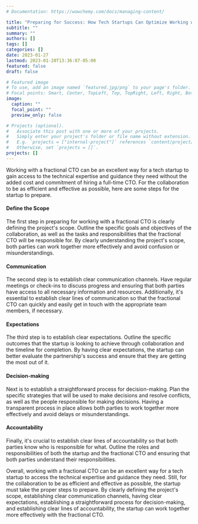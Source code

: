 ```yaml
---
# Documentation: https://wowchemy.com/docs/managing-content/

title: "Preparing for Success: How Tech Startups Can Optimize Working with a Fractional CTO"
subtitle: ""
summary: ""
authors: []
tags: []
categories: []
date: 2023-01-27
lastmod: 2023-01-20T13:36:07-05:00
featured: false
draft: false

# Featured image
# To use, add an image named `featured.jpg/png` to your page's folder.
# Focal points: Smart, Center, TopLeft, Top, TopRight, Left, Right, BottomLeft, Bottom, BottomRight.
image:
  caption: ""
  focal_point: ""
  preview_only: false

# Projects (optional).
#   Associate this post with one or more of your projects.
#   Simply enter your project's folder or file name without extension.
#   E.g. `projects = ["internal-project"]` references `content/project/deep-learning/index.md`.
#   Otherwise, set `projects = []`.
projects: []
---
```


Working with a fractional CTO can be an excellent way for a tech startup to gain access to the technical expertise and guidance they need without the added cost and commitment of hiring a full-time CTO. For the collaboration to be as efficient and effective as possible, here are some steps for the startup to prepare.

#### Define the Scope

The first step in preparing for working with a fractional CTO is clearly defining the project's scope. Outline the specific goals and objectives of the collaboration, as well as the tasks and responsibilities that the fractional CTO will be responsible for. By clearly understanding the project's scope, both parties can work together more effectively and avoid confusion or misunderstandings.

#### Communication

The second step is to establish clear communication channels. Have regular meetings or check-ins to discuss progress and ensuring that both parties have access to all necessary information and resources. Additionally, it's essential to establish clear lines of communication so that the fractional CTO can quickly and easily get in touch with the appropriate team members, if necessary.

#### Expectations

The third step is to establish clear expectations. Outline the specific outcomes that the startup is looking to achieve through collaboration and the timeline for completion. By having clear expectations, the startup can better evaluate the partnership's success and ensure that they are getting the most out of it.

#### Decision-making

Next is to establish a straightforward process for decision-making. Plan the specific strategies that will be used to make decisions and resolve conflicts, as well as the people responsible for making decisions. Having a transparent process in place allows both parties to work together more effectively and avoid delays or misunderstandings.

#### Accountability

Finally, it's crucial to establish clear lines of accountability so that both parties know who is responsible for what. Outline the roles and responsibilities of both the startup and the fractional CTO and ensuring that both parties understand their responsibilities.

Overall, working with a fractional CTO can be an excellent way for a tech startup to access the technical expertise and guidance they need. Still, for the collaboration to be as efficient and effective as possible, the startup must take the proper steps to prepare. By clearly defining the project's scope, establishing clear communication channels, having clear expectations, establishing a straightforward process for decision-making, and establishing clear lines of accountability, the startup can work together more effectively with the fractional CTO.
